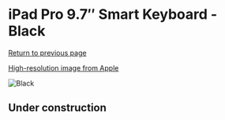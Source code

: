 # iPad Pro 9.7″ Smart Keyboard - Black

[Return to previous page](/ipad_pro97)

[High-resolution image from Apple](https://store.storeimages.cdn-apple.com/8756/as-images.apple.com/is/MM2L2?wid=4500&hei=4500&fmt=png)

<div style="width: 512px"><img src="/almost_uncompressed/MM2L2.webp" alt="Black"></div>

## Under construction
